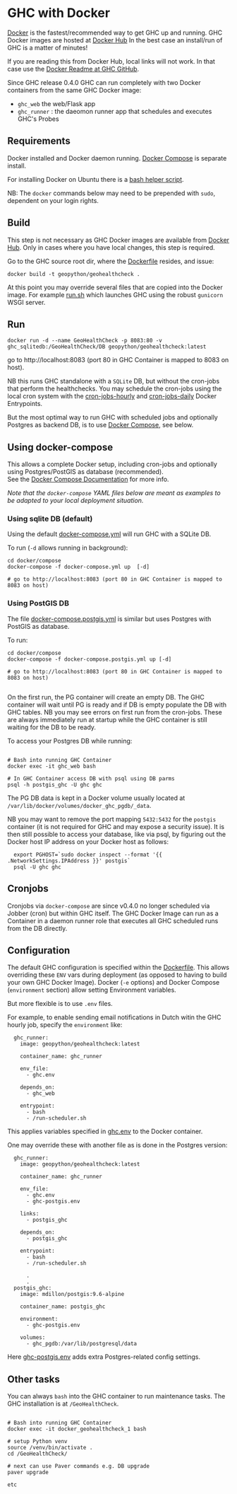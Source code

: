 # GHC with Docker

[Docker](https://www.docker.com/) is the fastest/recommended way to get GHC up and running. 
GHC Docker images are hosted at [Docker Hub](https://hub.docker.com/r/geopython/geohealthcheck) 
In the best case an install/run of GHC is a matter of minutes!

If you are reading this from Docker Hub, local links will not work. 
In that case use the [Docker Readme at GHC GitHub](https://github.com/geopython/GeoHealthCheck/blob/master/docker/README.md).

Since GHC release 0.4.0 GHC can run completely with two Docker containers from the same
GHC Docker image:

* `ghc_web` the web/Flask app
* `ghc_runner` : the daeomon runner app that schedules and executes GHC's Probes

## Requirements

Docker installed and Docker daemon running.
[Docker Compose](https://docs.docker.com/compose/install) is separate install.

For installing Docker on Ubuntu there
is a  [bash helper script](install-docker-ubuntu.sh).

NB: The ``docker`` commands below may need to be prepended with ``sudo``, dependent on your login rights.

## Build

This step is not necessary as GHC Docker images are available 
from [Docker Hub](https://hub.docker.com/r/geopython/geohealthcheck).
Only in cases where you have local changes, this step is required.

Go to the GHC source root dir, 
where the [Dockerfile](../Dockerfile) resides, and issue:

```
docker build -t geopython/geohealthcheck .
```

At this point you may override several files that are copied into the Docker image.
For example [run.sh](run.sh) which launches GHC using the robust `gunicorn` WSGI server.

## Run

```
docker run -d --name GeoHealthCheck -p 8083:80 -v ghc_sqlitedb:/GeoHealthCheck/DB geopython/geohealthcheck:latest
```

go to http://localhost:8083 (port 80 in GHC Container is mapped to 8083 on host).

NB this runs GHC standalone with a `SQLite` DB, but without the cron-jobs that perform the healthchecks.
You may schedule the cron-jobs using the local cron system with the 
[cron-jobs-hourly](cron-jobs-hourly.sh) and
[cron-jobs-daily](cron-jobs-daily.sh) Docker Entrypoints.

But the most optimal way to run GHC with scheduled jobs and optionally Postgres as backend DB,
is to use [Docker Compose](https://docs.docker.com/compose), see below.

## Using docker-compose

This allows a complete Docker setup, including cron-jobs and optionally using 
Postgres/PostGIS as database (recommended).  
See the [Docker Compose Documentation](https://docs.docker.com/compose)
for more info.

*Note that the `docker-compose` YAML files below are meant as examples to be adapted to your*
*local deployment situation.* 

### Using sqlite DB (default)

Using the default [docker-compose.yml](compose/docker-compose.yml) will run GHC with a SQLite DB.


To run (`-d` allows running in background):

```
cd docker/compose
docker-compose -f docker-compose.yml up  [-d]

# go to http://localhost:8083 (port 80 in GHC Container is mapped to 8083 on host)

```
  
### Using PostGIS DB

The file [docker-compose.postgis.yml](compose/docker-compose.postgis.yml)  is
similar but uses Postgres with PostGIS as database.

To run:


```
cd docker/compose
docker-compose -f docker-compose.postgis.yml up [-d]

# go to http://localhost:8083 (port 80 in GHC Container is mapped to 8083 on host)


```

On the first run, the PG container will create an empty DB. The GHC container will
wait until PG is ready and if DB is empty populate the DB with GHC tables. NB you
may see errors on first run from the cron-jobs. These are always immediately run at startup
while the GHC container is still waiting for the DB to be ready.

To access your Postgres DB while running:

```

# Bash into running GHC Container
docker exec -it ghc_web bash

# In GHC Container access DB with psql using DB parms
psql -h postgis_ghc -U ghc ghc

```

The PG DB data is kept in a Docker volume usually located at  
`/var/lib/docker/volumes/docker_ghc_pgdb/_data`. 

NB you may want to remove the port mapping `5432:5432` for the `postgis` container (it is not 
required for GHC and may expose a security issue). 
It is then still possible to access your database, like via psql, by figuring out
the Docker host IP address on your Docker host as follows: 


```                                       
  export PGHOST=`sudo docker inspect --format '{{ .NetworkSettings.IPAddress }}' postgis`
  psql -U ghc ghc

```

## Cronjobs

Cronjobs via `docker-compose` are since v0.4.0 no longer scheduled via Jobber (cron) 
but within GHC itself. The GHC Docker Image can run as a Container in a daemon runner
role that executes all GHC scheduled runs from the DB directly.


## Configuration

The default GHC configuration is specified within the [Dockerfile](../Dockerfile).
This allows overriding these `ENV` vars during deployment (as opposed to having to build
your own GHC Docker Image). Docker (`-e` options) and Docker Compose (`environment` section)
allow setting Environment variables.  

But more flexible is to use `.env` files.

For example, to enable sending email notifications
in Dutch witin the GHC hourly job, specify the `environment` like:

```
  ghc_runner:
    image: geopython/geohealthcheck:latest

    container_name: ghc_runner

    env_file:
      - ghc.env

    depends_on:
      - ghc_web

    entrypoint:
      - bash
      - /run-scheduler.sh

```

This applies variables specified in [ghc.env](compose/ghc.env) to the Docker container.

One may override these with another file as is done in the Postgres
version:

```
  ghc_runner:
    image: geopython/geohealthcheck:latest

    container_name: ghc_runner

    env_file:
      - ghc.env
      - ghc-postgis.env

    links:
      - postgis_ghc

    depends_on:
      - postgis_ghc

    entrypoint:
      - bash
      - /run-scheduler.sh
      
      .
      .
  postgis_ghc:
    image: mdillon/postgis:9.6-alpine

    container_name: postgis_ghc

    environment:
      - ghc-postgis.env

    volumes:
      - ghc_pgdb:/var/lib/postgresql/data

```

Here [ghc-postgis.env](compose/ghc-postgis.env) adds extra Postgres-related config settings.


## Other tasks

You can always `bash` into the GHC container to run maintenance tasks.
The GHC installation is at `/GeoHealthCheck`.

```

# Bash into running GHC Container
docker exec -it docker_geohealthcheck_1 bash

# setup Python venv
source /venv/bin/activate .
cd /GeoHealthCheck/
 
# next can use Paver commands e.g. DB upgrade
paver upgrade

etc
```

